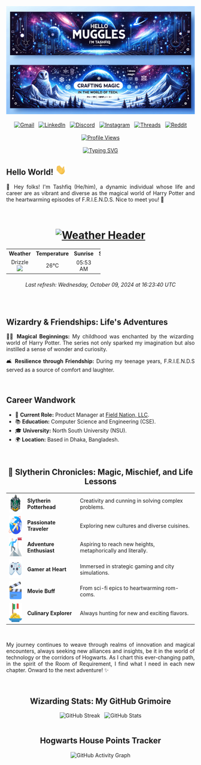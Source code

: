 <!-- Banner Image -->
<div align="center">
  <img src="https://github.com/tashfiqul-islam/tashfiqul-islam/blob/master/assets/tashfiq-banner.png" alt="Tashfiq-Banner" />
</div>
<!-- End of Banner Image -->

<br>

<!-- Social Media Badges -->
<div align="center">
  <a href="mailto:tashfiq61@gmail.com"><img src="https://img.shields.io/badge/Gmail-D14836?style=for-the-badge&logo=gmail&logoColor=white" alt="Gmail"/></a> &nbsp;
  <a href="https://www.linkedin.com/in/tashfiqulislam/"><img src="https://img.shields.io/badge/LinkedIn-0077B5?style=for-the-badge&logo=linkedin&logoColor=white" alt="LinkedIn"/></a> &nbsp;
  <a href="https://discordapp.com/users/257896257740079105"><img src="https://img.shields.io/badge/Discord-7289DA?style=for-the-badge&logo=discord&logoColor=white" alt="Discord"/></a> &nbsp;
  <a href="https://www.instagram.com/_tashfiqulislam/"><img src="https://img.shields.io/badge/Instagram-E4405F?style=for-the-badge&logo=instagram&logoColor=white" alt="Instagram"/></a> &nbsp;
  <a href="https://www.threads.net/@_tashfiqulislam"><img src="https://img.shields.io/badge/Threads-000000?style=for-the-badge&logo=Threads&logoColor=white" alt="Threads"/></a> &nbsp;
  <a href="https://www.reddit.com/user/DeadShotss/"><img src="https://img.shields.io/badge/Reddit-FF4500?style=for-the-badge&logo=reddit&logoColor=white" alt="Reddit"/></a>
</div>
<!-- End of Social Media Badges -->

<br>

<!-- Profile Views Counter -->
<div align="center">
  <a href="https://github.com/tashfiqul-islam/profile-view-counter" target="_blank">
    <img src="https://profile-view-counter-jcp1.onrender.com/api/view-counter?username=tashfiqul-islam&cachebust=1" alt="Profile Views" />
  </a>
</div>
<!-- End of Profile Views Counter -->

<br>

<!-- Typing SVG greetings -->
<div align="center">
  <a alt="Tashfiq" title="Tashfiq" href="https://github.com/tashfiqul-islam/">
    <img src="https://readme-typing-svg.demolab.com?font=Fira+Code&size=25&duration=3750&pause=1000&color=60ABEE&center=true&vCenter=true&random=false&width=450&height=100&lines=Hello+there!+I'm+Tashfiq.+;Fancy+seeing+you+here!" alt="Typing SVG" />
  </a>
</div>
<!-- End of Typing SVG greetings -->

<!-- Hello World -->
<div style="text-align: justify;">
  <h2>Hello World! <img src="https://github.com/tashfiqul-islam/tashfiqul-islam/blob/master/assets/Hi.gif" width="29px"> </h1>
  <p>👋 Hey folks! I'm Tashfiq (He/him), a dynamic individual whose life and career are as vibrant and diverse as the magical world of Harry Potter and the heartwarming episodes of F.R.I.E.N.D.S. Nice to meet you! 🍻</p>
</div>
<!-- End of Hello World -->

  <br>

  <!-- Dhaka's weather table -->
<h1 align="center"> <a href="https://github.com/tashfiqul-islam/profile-weather-view"><img src="https://custom-icon-badges.demolab.com/badge/Dhaka's%20Weather-36454F?style=for-the-badge&logo=bd1-flag-icon" alt="Weather Header"></a> </h1>
<table align="center" style="width:50%">
    <tr style="text-align:center">
        <th>Weather</th>
        <th>Temperature</th>
        <th>Sunrise</th>
        <th>Sunset</th>
        <th>Humidity</th>
    </tr>
<tr style="text-align:center">
  <!-- Hourly Weather Update -->
  <td align="center">Drizzle <img width="15" src="http://openweathermap.org/img/w/09n.png"></td>
  <td align="center">26°C</td>
  <td align="center">05:53 AM</td>
  <td align="center">05:37 PM</td>
  <td align="center">89%</td>
  <!-- End of Hourly Weather Update -->
  </tr>
  </table>
  <div align="center">
    <h6>
      <em>Last refresh: Wednesday, October 09, 2024 at 16:23:40 UTC</em>
    </h6>
  </div>
  <!-- End of Dhaka's weather table -->

<br>

<!-- Magical Insights Section -->
<div style="text-align: justify;">
  <h2>Wizardry & Friendships: Life's Adventures</h2>
  <p>🧙‍♂️ <strong>Magical Beginnings:</strong> My childhood was enchanted by the wizarding world of Harry Potter. The series not only sparked my imagination but also instilled a sense of wonder and curiosity.</p>
  <p>🛋️ <strong>Resilience through Friendship:</strong> During my teenage years, F.R.I.E.N.D.S served as a source of comfort and laughter.</p>
</div>
<!-- End of Magical Insights Section -->

<br>

<!-- Career Wandwork Section -->
<div style="text-align: justify;">
  <h2>Career Wandwork</h2>
  <ul>
    <li>💼 <strong>Current Role:</strong> Product Manager at <a href="https://github.com/fieldnation">Field Nation, LLC</a>.</li>
    <li>📚 <strong>Education:</strong> Computer Science and Engineering (CSE).</li>
    <li>🎓 <strong>University:</strong> North South University (NSU).</li>
    <li>🌍 <strong>Location:</strong> Based in Dhaka, Bangladesh.</li>
  </ul>
</div>
<!-- End of Career Wandwork Section -->

<br>

<!-- Start of Muggle Pursuits Section -->
<div align="center">

  <h2>🌟 Slytherin Chronicles: Magic, Mischief, and Life Lessons</h2>

  <table>
    <tr>
      <td><img alt="Slytherin" title="Slytherin" src="./assets/slytherin-logo.svg" width="50" height="50"></td>
      <td><strong>Slytherin Potterhead</strong></td>
      <td>Creativity and cunning in solving complex problems.</td>
    </tr>
    <tr>
      <td><img alt="Travel" title="Travel" src="./assets/airplane.png" width="50" height="50"></td>
      <td><strong>Passionate Traveler</strong></td>
      <td>Exploring new cultures and diverse cuisines.</td>
    </tr>
    <tr>
      <td><img alt="Adventure" title="Adventure" src="./assets/climbing.png" width="50" height="50"></td>
      <td><strong>Adventure Enthusiast</strong></td>
      <td>Aspiring to reach new heights, metaphorically and literally.</td>
    </tr>
    <tr>
      <td><img alt="Gaming" title="Gaming" src="./assets/game-controller.png" width="50" height="50"></td>
      <td><strong>Gamer at Heart</strong></td>
      <td>Immersed in strategic gaming and city simulations.</td>
    </tr>
    <tr>
      <td><img alt="Movies" title="Movies" src="./assets/film-slate.png" width="50" height="50"></td>
      <td><strong>Movie Buff</strong></td>
      <td>From sci-fi epics to heartwarming rom-coms.</td>
    </tr>
    <tr>
      <td><img alt="Cuisine" title="Cuisine" src="./assets/pasta.png" width="50" height="50"></td>
      <td><strong>Culinary Explorer</strong></td>
      <td>Always hunting for new and exciting flavors.</td>
    </tr>
  </table>

</div>
<!-- End of Muggle Pursuits Section -->

<br>

<!-- Closing Section -->
<div style="text-align: justify;">
  <p>My journey continues to weave through realms of innovation and magical encounters, always seeking new alliances and insights, be it in the world of technology or the corridors of Hogwarts. As I chart this ever-changing path, in the spirit of the Room of Requirement, I find what I need in each new chapter. Onward to the next adventure! ✨</p>
</div>
<!-- End of Closing Section -->

<br>

<!-- Wizarding Stats: My GitHub Grimoire -->
<div align="center">
  <h2>Wizarding Stats: My GitHub Grimoire</h2>
  <div align="center">
    <img height="170px" src="https://streak-stats.demolab.com?user=tashfiqul-islam&theme=holi-theme&card_width=467.5&hide_current_streak=false" alt="GitHub Streak"/>
    &nbsp;
    <img height="170px" src="https://github-readme-stats.vercel.app/api?username=tashfiqul-islam&show_icons=true&rank_icon=github&theme=holi" alt="GitHub Stats"/>
  </div>
</div>
<!-- End of Wizarding Stats: My GitHub Grimoire -->

<br>

<!-- Activity Graph -->
<div align="center">
  <h2>Hogwarts House Points Tracker</h2>
  <img height="290px"src="https://github-readme-activity-graph.vercel.app/graph?username=tashfiqul-islam&hide_title=true&hide_border=false&title_color=60ABEE&line=60ABEE&radius=10&theme=github-dark-dimmed" alt="GitHub Activity Graph"/>
</div>
<!-- End of Activity Graph -->
